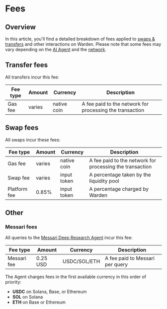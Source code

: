 ﻿---
sidebar_position: 8
---

# Fees

## Overview

In this article, you'll find a detailed breakdown of fees applied to [swaps & transfers](manage-assets#send-or-swap-assets) and other interactions on Warden. Please note that some fees may vary depending on the [AI Agent](explore-ai-agents) and the [network](/#supported-networks).

## Transfer fees

All transfers incur this fee:

| Fee type      | Amount | Currency    | Description                                              |
| ------------- | -------|-------------| -------------------------------------------------------- |
| Gas fee       | varies | native coin | A fee paid to the network for processing the transaction |

## Swap fees

All swaps incur these fees:

| Fee type      | Amount | Currency    | Description                                              |
| ------------- | -------|-------------| -------------------------------------------------------- |
| Gas fee       | varies | native coin | A fee paid to the network for processing the transaction |
| Swap fee      | varies | input token | A percentage taken by the liquidity pool                 |
| Platform fee  | 0.85%  | input token | A percentage charged by Warden                            |

## Other

### Messari fees

All queries to the [Messari Deep Research Agent](explore-ai-agents#messari-deep-research) incur this fee:

| Fee type      | Amount  | Currency     | Description                                              |
| ------------- | --------|--------------| -------------------------------------------------------- |
| Messari fee   | 0.25 USD| USDC/SOL/ETH | A fee paid to Messari per query                          |

The Agent charges fees in the first available currency in this order of priority:

- **USDC** on Solana, Base, or Ethereum
- **SOL** on Solana
- **ETH** on Base or Ethereum
